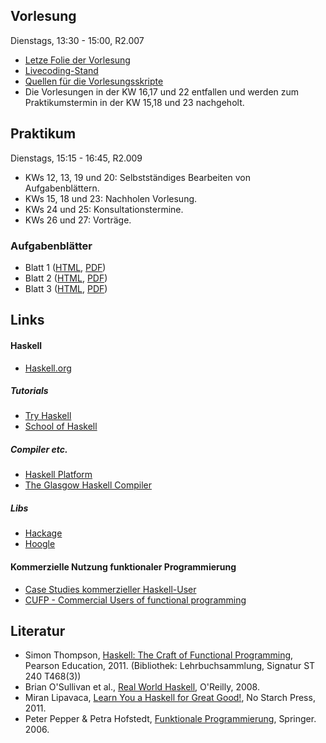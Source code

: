 ## Vorlesung

Dienstags, 13:30 - 15:00, R2.007

-   [Letze Folie der Vorlesung](/docs/lectures/fun/html/lastslide.html)
-   [Livecoding-Stand](https://www.dropbox.com/sh/h35lu4f7u26sbth/rvP-_5WS6A)
-   [Quellen für die Vorlesungsskripte](https://github.com/obcode/fun)
-   Die Vorlesungen in der KW 16,17 und 22 entfallen und werden zum Praktikumstermin in der KW 15,18 und 23 nachgeholt.

## Praktikum

Dienstags, 15:15 - 16:45, R2.009

-   KWs 12, 13, 19 und 20: Selbstständiges Bearbeiten von Aufgabenblättern.
-   KWs 15, 18 und 23: Nachholen Vorlesung.
-   KWs 24 und 25: Konsultationstermine.
-   KWs 26 und 27: Vorträge.

### Aufgabenblätter

-   Blatt 1
    ([HTML](/docs/lectures/fun/html/Blatt1.html),
    [PDF](/docs/lectures/fun/pdf/Blatt1.pdf))
-   Blatt 2
    ([HTML](/docs/lectures/fun/html/Blatt2.html),
    [PDF](/docs/lectures/fun/pdf/Blatt2.pdf))
-   Blatt 3
    ([HTML](/docs/lectures/fun/html/Blatt3.html),
    [PDF](/docs/lectures/fun/pdf/Blatt3.pdf))

## Links

#### Haskell

-   [Haskell.org](http://haskell.org/)

##### Tutorials

-   [Try Haskell](http://tryhaskell.org/)
-   [School of Haskell](https://haskell.fpcomplete.com/school)

##### Compiler etc.

-   [Haskell Platform](http://www.haskell.org/platform/)
-   [The Glasgow Haskell Compiler](http://www.haskell.org/ghc/)

##### Libs

-   [Hackage](http://hackage.haskell.org/)
-   [Hoogle](http://www.haskell.org/hoogle/)

#### Kommerzielle Nutzung funktionaler Programmierung

-   [Case Studies kommerzieller Haskell-User](http://fpcomplete.com/technology/case-studies/)
-   [CUFP - Commercial Users of functional programming](http://cufp.org/)

## Literatur

-   Simon Thompson, [Haskell: The Craft of Functional Programming](http://www.haskellcraft.com/craft3e/Home.html), Pearson Education, 2011.
    (Bibliothek: Lehrbuchsammlung, Signatur ST 240 T468(3))
-   Brian O'Sullivan et al., [Real World Haskell](http://book.realworldhaskell.org/read/), O'Reilly, 2008.
-   Miran Lipavaca, [Learn You a Haskell for Great Good!](http://learnyouahaskell.com/chapters), No Starch Press, 2011.
-   Peter Pepper & Petra Hofstedt, [Funktionale Programmierung](http://link.springer.com/book/10.1007/3-540-34796-8/page/1), Springer. 2006.

